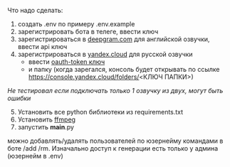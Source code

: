 Что надо сделать:

1. создать .env по примеру .env.example
2. зарегистрировать бота в телеге, ввести ключ
3. зарегистрироваться в [deepgram.com](https://deepgram.com) для английской озвучки, ввести api ключ
4. зарегистрироваться в [yandex.cloud](https://yandex.cloud) для русской озвучки
    - ввести [oauth-token ключ](https://yandex.cloud/ru/docs/iam/concepts/authorization/oauth-token)
    - и папку (когда зарегался, консоль будет открывать по ссылке https://console.yandex.cloud/folders/<КЛЮЧ ПАПКИ>)

_Не тестировал если подключать только 1 озвучку из двух, могут быть ошибки_
  
5. Установить все python библиотеки из requirements.txt
6. Установить [ffmpeg](https://www.ffmpeg.org/)
7. запустить __main__.py

можно добавлять/удалять пользователей по юзернейму командами в боте /add /rm. Изначально доступ к генерации есть только у админа (юзернейм в .env)
